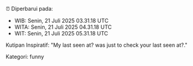 ⏰ Diperbarui pada:
- WIB: Senin, 21 Juli 2025 03.31.18 UTC
- WITA: Senin, 21 Juli 2025 04.31.18 UTC
- WIT: Senin, 21 Juli 2025 05.31.18 UTC

Kutipan Inspiratif:
"My last seen at? was just to check your last seen at?."


Kategori: funny

